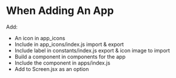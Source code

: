 # When Adding An App

Add:

- An icon in app_icons
- Include in app_icons/index.js import & export
- Include label in constants/index.js export & icon image to import
- Build a component in components for the app
- Include the component in apps/index.js
- Add to Screen.jsx as an option

